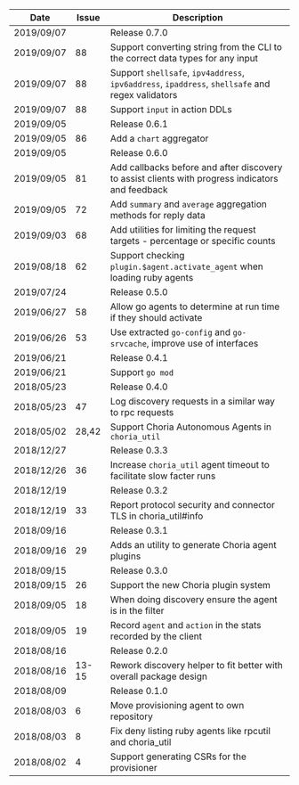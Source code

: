 |Date      |Issue |Description                                                                                              |
|----------|------|---------------------------------------------------------------------------------------------------------|
|2019/09/07|      |Release 0.7.0                                                                                            |
|2019/09/07|88    |Support converting string from the CLI to the correct data types for any input                           |
|2019/09/07|88    |Support `shellsafe`, `ipv4address`, `ipv6address`, `ipaddress`, `shellsafe` and regex validators         |
|2019/09/07|88    |Support `input` in action DDLs                                                                           |
|2019/09/05|      |Release 0.6.1                                                                                            |
|2019/09/05|86    |Add a `chart` aggregator                                                                                 |
|2019/09/05|      |Release 0.6.0                                                                                            |
|2019/09/05|81    |Add callbacks before and after discovery to assist clients with progress indicators and feedback         |
|2019/09/05|72    |Add `summary` and `average` aggregation methods for reply data                                           |
|2019/09/03|68    |Add utilities for limiting the request targets - percentage or specific counts                           |
|2019/08/18|62    |Support checking `plugin.$agent.activate_agent` when loading ruby agents                                 |
|2019/07/24|      |Release 0.5.0                                                                                            |
|2019/06/27|58    |Allow go agents to determine at run time if they should activate                                         |
|2019/06/26|53    |Use extracted `go-config` and `go-srvcache`, improve use of interfaces                                   |
|2019/06/21|      |Release 0.4.1                                                                                            |
|2019/06/21|      |Support `go mod`                                                                                         |
|2018/05/23|      |Release 0.4.0                                                                                            |
|2018/05/23|47    |Log discovery requests in a similar way to rpc requests                                                  |
|2018/05/02|28,42 |Support Choria Autonomous Agents in `choria_util`                                                        |
|2018/12/27|      |Release 0.3.3                                                                                            |
|2018/12/26|36    |Increase `choria_util` agent timeout to facilitate slow facter runs                                      |
|2018/12/19|      |Release 0.3.2                                                                                            |
|2018/12/19|33    |Report protocol security and connector TLS in choria_util#info                                           |
|2018/09/16|      |Release 0.3.1                                                                                            |
|2018/09/16|29    |Adds an utility to generate Choria agent plugins                                                         |
|2018/09/15|      |Release 0.3.0                                                                                            |
|2018/09/15|26    |Support the new Choria plugin system                                                                     |
|2018/09/05|18    |When doing discovery ensure the agent is in the filter                                                   |
|2018/09/05|19    |Record `agent` and `action` in the stats recorded by the client                                          |
|2018/08/16|      |Release 0.2.0                                                                                            |
|2018/08/16|13-15 |Rework discovery helper to fit better with overall package design                                        |
|2018/08/09|      |Release 0.1.0                                                                                            |
|2018/08/03|6     |Move provisioning agent to own repository                                                                |
|2018/08/03|8     |Fix deny listing ruby agents like rpcutil and choria_util                                                |
|2018/08/02|4     |Support generating CSRs for the provisioner                                                              |
